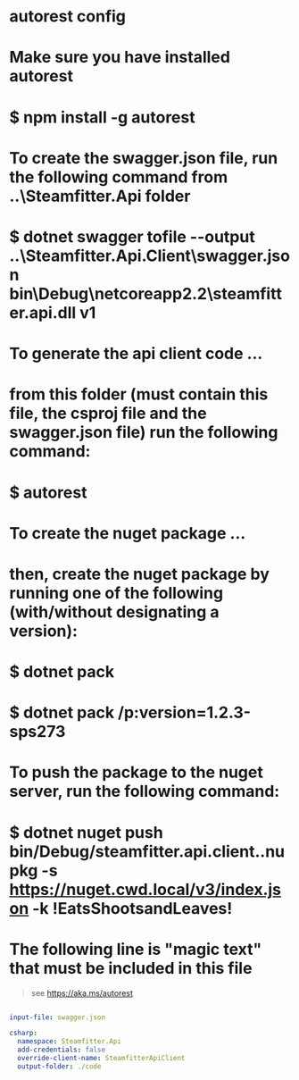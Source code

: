 # autorest config
#
# Make sure you have installed autorest
#     $ npm install -g autorest
#
# To create the swagger.json file, run the following command from ..\Steamfitter.Api folder
#     $ dotnet swagger tofile --output ..\Steamfitter.Api.Client\swagger.json bin\Debug\netcoreapp2.2\steamfitter.api.dll v1
#
# To generate the api client code ...
#   from this folder (must contain this file, the csproj file and the swagger.json file) run the following command:
#     $ autorest
#
# To create the nuget package ...
#   then, create the nuget package by running one of the following (with/without designating a version):
#     $ dotnet pack
#     $ dotnet pack /p:version=1.2.3-sps273
#
# To push the package to the nuget server, run the following command:
#     $ dotnet nuget push bin/Debug/steamfitter.api.client.<version>.nupkg -s https://nuget.cwd.local/v3/index.json -k !EatsShootsandLeaves!

# The following line is "magic text" that must be included in this file
> see https://aka.ms/autorest

``` yaml

input-file: swagger.json

csharp:
  namespace: Steamfitter.Api
  add-credentials: false
  override-client-name: SteamfitterApiClient
  output-folder: ./code

```
